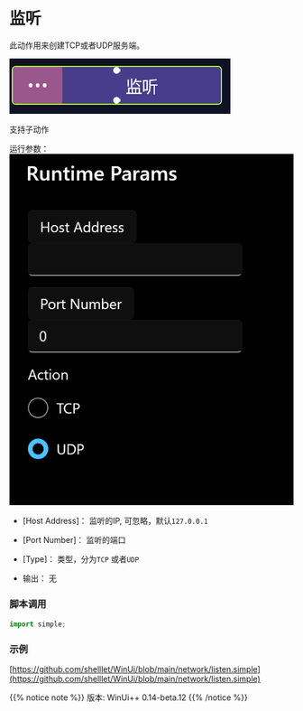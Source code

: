 # 监听 
此动作用来创建TCP或者UDP服务端。

![action](./images/01.png 'size=90%')

支持子动作

运行参数：
![param](./images/02.png 'size=90%')


* [Host Address]： 监听的IP, 可忽略，默认`127.0.0.1`
* [Port Number]： 监听的端口
* [Type]： 类型，分为`TCP` 或者`UDP`

* 输出： 无


### 脚本调用

```python
import simple;

```

### 示例

[https://github.com/shelllet/WinUi/blob/main/network/listen.simple](https://github.com/shelllet/WinUi/blob/main/network/listen.simple)


{{% notice note %}}
版本: WinUi++ 0.14-beta.12 
{{% /notice %}}